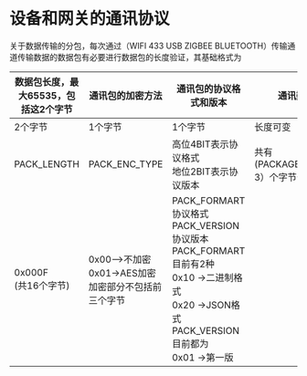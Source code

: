 # 设备和网关的通讯协议

关于数据传输的分包，每次通过（WIFI 433 USB ZIGBEE BLUETOOTH）传输通道传输数据的数据包有必要进行数据包的长度验证，其基础格式为

|数据包长度，最大65535，包括这2个字节|通讯包的加密方法|通讯包的协议格式和版本|通讯数据包|
|---|---|---|---|
|2个字节|1个字节|1个字节|长度可变|	 
|PACK_LENGTH|PACK_ENC_TYPE|高位4BIT表示协议格式<br>地位2BIT表示协议版本|共有 (PACKAGE_LENGTH-3）个字节长度	 |	
|0x000F<br>(共16个字节)|0x00–>不加密<br>0x01->AES加密<br>加密部分不包括前三个字节|PACK_FORMART 协议格式<br>PACK_VERSION 协议版本<br>PACK_FORMART 目前有2种<br>0x10 ->二进制格式<br>0x20 ->JSON格式<br>PACK_VERSION 目前都为<br>0x01 ->第一版<br>||


